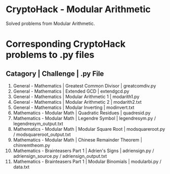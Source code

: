 # CryptoHack - Modular Arithmetic
Solved problems from Modular Arithmetic.

# Corresponding CryptoHack problems to .py files
## Catagory | Challenge | .py File <br>
1. General - Mathematics | Greatest Common Divisor | greatcomdiv.py <br>
2. General - Mathematics | Extended GCD | extendgcd.py <br>
3. General - Mathematics | Modular Arithmetic 1 | modarith1.py <br>
4. General - Mathematics | Modular Arithmetic 2 | modarith2.txt <br>
5. General - Mathematics | Modular Inverting | modinvert.txt <br>
6. Mathematics - Modular Math | Quadratic Residues | quadresid.py <br>
7. Mathematics - Modular Math | Legendre Symbol | legendresym.py / legendresym_output.txt<br>
8. Mathematics - Modular Math | Modular Square Root | modsquareroot.py / modsquareroot_output.txt<br>
9. Mathematics - Modular Math | Chinese Remainder Theorem | chinremtheom.py <br>
10. Mathematics - Brainteasers Part 1 | Adrien's Signs | adriensign.py / adriensign_source.py / adriensign_output.txt <br>
11. Mathematics - Brainteasers Part 1 | Modular Binomials | modularbi.py / data.txt <br>
